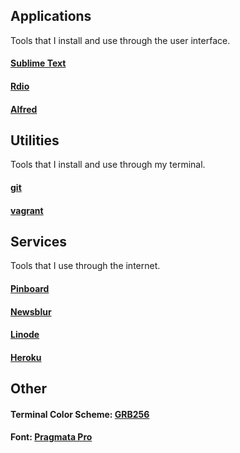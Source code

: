 ## Applications

Tools that I install and use through the user interface.

#### [Sublime Text](http://www.sublimetext.com)

#### [Rdio](http://www.rdio.com)

#### [Alfred](http://www.alfredapp.com)


## Utilities

Tools that I install and use through my terminal.

#### [git](https://github.com/git/git)

#### [vagrant](https://github.com/mitchellh/vagrant)


## Services

Tools that I use through the internet.

#### [Pinboard](https://pinboard.in/u:taylorlapeyre)

#### [Newsblur](http://newsblur.com)

#### [Linode](http://www.linode.com/)

#### [Heroku](http://heroku.com)

## Other

#### Terminal Color Scheme: [GRB256](https://github.com/garybernhardt/destroy-all-software-extras/tree/master/das-0030-some-vim-tips)

#### Font: [Pragmata Pro](http://www.fsd.it/fonts/pragmatapro.htm)

